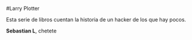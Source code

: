 #Larry Plotter

Esta serie de libros cuentan la historia de un hacker de los que hay pocos.

**Sebastian L**, chetete

